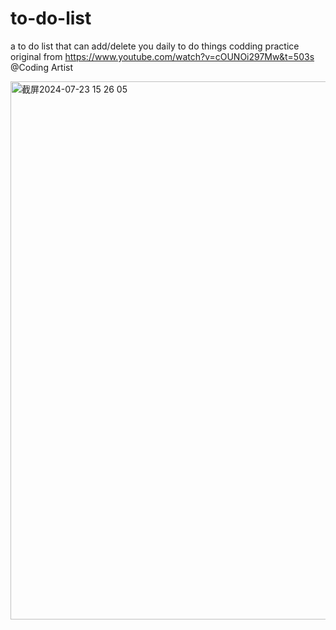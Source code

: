 # to-do-list
a to do list that can add/delete you daily to do things
codding practice original from https://www.youtube.com/watch?v=cOUNOi297Mw&t=503s @Coding Artist

<img width="861" alt="截屏2024-07-23 15 26 05" src="https://github.com/user-attachments/assets/5e41da55-c131-4a87-b788-ed303bc6c869">
